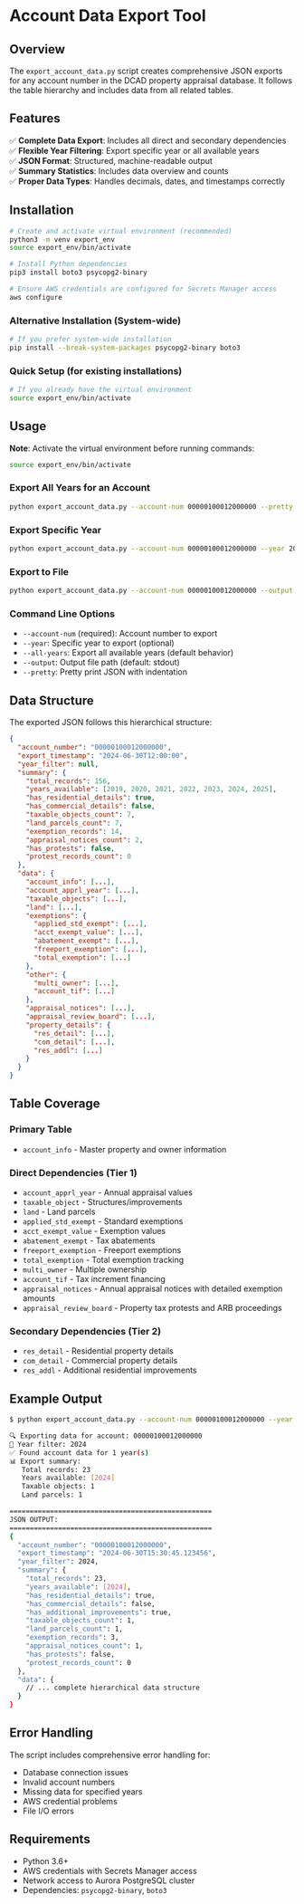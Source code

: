 # Account Data Export Tool

## Overview

The `export_account_data.py` script creates comprehensive JSON exports for any account number in the DCAD property appraisal database. It follows the table hierarchy and includes data from all related tables.

## Features

✅ **Complete Data Export**: Includes all direct and secondary dependencies  
✅ **Flexible Year Filtering**: Export specific year or all available years  
✅ **JSON Format**: Structured, machine-readable output  
✅ **Summary Statistics**: Includes data overview and counts  
✅ **Proper Data Types**: Handles decimals, dates, and timestamps correctly  

## Installation

```bash
# Create and activate virtual environment (recommended)
python3 -m venv export_env
source export_env/bin/activate

# Install Python dependencies
pip3 install boto3 psycopg2-binary

# Ensure AWS credentials are configured for Secrets Manager access
aws configure
```

### Alternative Installation (System-wide)
```bash
# If you prefer system-wide installation
pip install --break-system-packages psycopg2-binary boto3
```

### Quick Setup (for existing installations)
```bash
# If you already have the virtual environment
source export_env/bin/activate
```

## Usage

**Note**: Activate the virtual environment before running commands:
```bash
source export_env/bin/activate
```

### Export All Years for an Account
```bash
python export_account_data.py --account-num 00000100012000000 --pretty
```

### Export Specific Year
```bash
python export_account_data.py --account-num 00000100012000000 --year 2024 --pretty
```

### Export to File
```bash
python export_account_data.py --account-num 00000100012000000 --output account_data.json --pretty
```

### Command Line Options

- `--account-num` (required): Account number to export
- `--year`: Specific year to export (optional)
- `--all-years`: Export all available years (default behavior)
- `--output`: Output file path (default: stdout)
- `--pretty`: Pretty print JSON with indentation

## Data Structure

The exported JSON follows this hierarchical structure:

```json
{
  "account_number": "00000100012000000",
  "export_timestamp": "2024-06-30T12:00:00",
  "year_filter": null,
  "summary": {
    "total_records": 156,
    "years_available": [2019, 2020, 2021, 2022, 2023, 2024, 2025],
    "has_residential_details": true,
    "has_commercial_details": false,
    "taxable_objects_count": 7,
    "land_parcels_count": 7,
    "exemption_records": 14,
    "appraisal_notices_count": 2,
    "has_protests": false,
    "protest_records_count": 0
  },
  "data": {
    "account_info": [...],
    "account_apprl_year": [...],
    "taxable_objects": [...],
    "land": [...],
    "exemptions": {
      "applied_std_exempt": [...],
      "acct_exempt_value": [...],
      "abatement_exempt": [...],
      "freeport_exemption": [...],
      "total_exemption": [...]
    },
    "other": {
      "multi_owner": [...],
      "account_tif": [...]
    },
    "appraisal_notices": [...],
    "appraisal_review_board": [...],
    "property_details": {
      "res_detail": [...],
      "com_detail": [...],
      "res_addl": [...]
    }
  }
}
```

## Table Coverage

### Primary Table
- `account_info` - Master property and owner information

### Direct Dependencies (Tier 1)
- `account_apprl_year` - Annual appraisal values
- `taxable_object` - Structures/improvements 
- `land` - Land parcels
- `applied_std_exempt` - Standard exemptions
- `acct_exempt_value` - Exemption values
- `abatement_exempt` - Tax abatements
- `freeport_exemption` - Freeport exemptions  
- `total_exemption` - Total exemption tracking
- `multi_owner` - Multiple ownership
- `account_tif` - Tax increment financing
- `appraisal_notices` - Annual appraisal notices with detailed exemption amounts
- `appraisal_review_board` - Property tax protests and ARB proceedings

### Secondary Dependencies (Tier 2)
- `res_detail` - Residential property details
- `com_detail` - Commercial property details
- `res_addl` - Additional residential improvements

## Example Output

```bash
$ python export_account_data.py --account-num 00000100012000000 --year 2024 --pretty

🔍 Exporting data for account: 00000100012000000
📅 Year filter: 2024
✅ Found account data for 1 year(s)
📊 Export summary:
   Total records: 23
   Years available: [2024]
   Taxable objects: 1
   Land parcels: 1

==================================================
JSON OUTPUT:
==================================================
{
  "account_number": "00000100012000000",
  "export_timestamp": "2024-06-30T15:30:45.123456",
  "year_filter": 2024,
  "summary": {
    "total_records": 23,
    "years_available": [2024],
    "has_residential_details": true,
    "has_commercial_details": false,
    "has_additional_improvements": true,
    "taxable_objects_count": 1,
    "land_parcels_count": 1,
    "exemption_records": 3,
    "appraisal_notices_count": 1,
    "has_protests": false,
    "protest_records_count": 0
  },
  "data": {
    // ... complete hierarchical data structure
  }
}
```

## Error Handling

The script includes comprehensive error handling for:
- Database connection issues
- Invalid account numbers
- Missing data for specified years
- AWS credential problems
- File I/O errors

## Requirements

- Python 3.6+
- AWS credentials with Secrets Manager access
- Network access to Aurora PostgreSQL cluster
- Dependencies: `psycopg2-binary`, `boto3`